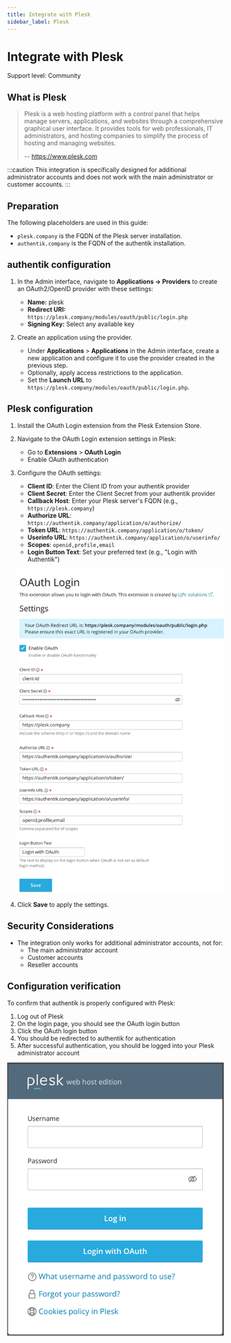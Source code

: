 ```yaml
---
title: Integrate with Plesk
sidebar_label: Plesk
---
```


# Integrate with Plesk

<span class="badge badge--secondary">Support level: Community</span>

## What is Plesk

> Plesk is a web hosting platform with a control panel that helps manage servers, applications, and websites through a comprehensive graphical user interface. It provides tools for web professionals, IT administrators, and hosting companies to simplify the process of hosting and managing websites.
>
> -- https://www.plesk.com

:::caution
This integration is specifically designed for additional administrator accounts and does not work with the main administrator or customer accounts.
:::

## Preparation

The following placeholders are used in this guide:

- `plesk.company` is the FQDN of the Plesk server installation.
- `authentik.company` is the FQDN of the authentik installation.

## authentik configuration

1. In the Admin interface, navigate to **Applications -> Providers** to create an OAuth2/OpenID provider with these settings:

    - **Name:** plesk
    - **Redirect URI:** `https://plesk.company/modules/oauth/public/login.php`
    - **Signing Key:** Select any available key

2. Create an application using the provider.
    - Under **Applications** > **Applications** in the Admin interface, create a new application and configure it to use the provider created in the previous step.
    - Optionally, apply access restrictions to the application.
    - Set the **Launch URL** to `https://plesk.company/modules/oauth/public/login.php`.

## Plesk configuration

1. Install the OAuth Login extension from the Plesk Extension Store.

2. Navigate to the OAuth Login extension settings in Plesk:

    - Go to **Extensions** > **OAuth Login**
    - Enable OAuth authentication

3. Configure the OAuth settings:

    - **Client ID**: Enter the Client ID from your authentik provider
    - **Client Secret**: Enter the Client Secret from your authentik provider
    - **Callback Host**: Enter your Plesk server's FQDN (e.g., `https://plesk.company`)
    - **Authorize URL**: `https://authentik.company/application/o/authorize/`
    - **Token URL**: `https://authentik.company/application/o/token/`
    - **Userinfo URL**: `https://authentik.company/application/o/userinfo/`
    - **Scopes**: `openid,profile,email`
    - **Login Button Text**: Set your preferred text (e.g., "Login with Authentik")

    ![Plesk OAuth Login Settings](plesk-oauth-settings.png)

4. Click **Save** to apply the settings.

## Security Considerations

- The integration only works for additional administrator accounts, not for:
    - The main administrator account
    - Customer accounts
    - Reseller accounts

## Configuration verification

To confirm that authentik is properly configured with Plesk:

1. Log out of Plesk
2. On the login page, you should see the OAuth login button
3. Click the OAuth login button
4. You should be redirected to authentik for authentication
5. After successful authentication, you should be logged into your Plesk administrator account

![Plesk Login Page with OAuth Button](plesk-login-page.png)
